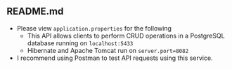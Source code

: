 ## README.md

- Please view `application.properties` for the following
  - This API allows clients to perform CRUD operations in a PostgreSQL database running on `localhost:5433`
  - Hibernate and Apache Tomcat run on `server.port=8082`
- I recommend using Postman to test API requests using this service.
